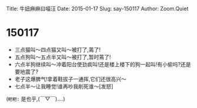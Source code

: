 Title: 牛妞麻麻曰喵汪
Date: 2015-01-17
Slug: say-150117
Author: Zoom.Quiet


# 150117


- 三点猫叫～四点猫又叫～被打了,蔫了!
- 五点狗叫～五点半又叫～被打了,暂时蔫了!
- 六点半狗继续叫～冲着阳台使劲疯叫!还是楼上楼下的狗一起叫!有小偷吗?还是要地震了?
- 老子这爆脾气!拿着鞋拔子一通挥,它们还很高兴～
- 七点半～让我睡觉!谁再吵我削死谁～[发怒]

(`粑粑:` 是也乎,(￣▽￣)....)
